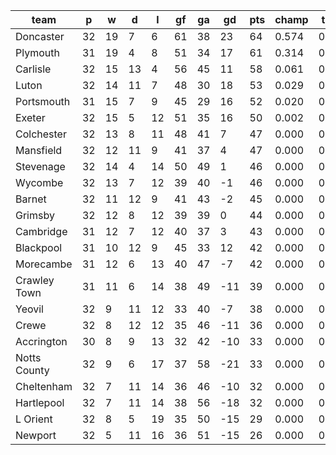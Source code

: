 |     team     | p  | w  | d  | l  | gf | ga | gd  | pts | champ | top2  | top3  | top4  |  5-7  | bot4  | bot3  | bot2  |
|--------------|----|----|----|----|----|----|-----|-----|-------|-------|-------|-------|-------|-------|-------|-------|
| Doncaster    | 32 | 19 |  7 |  6 | 61 | 38 |  23 |  64 | 0.574 | 0.847 | 0.944 | 0.983 | 0.017 | 0.000 | 0.000 | 0.000|
| Plymouth     | 31 | 19 |  4 |  8 | 51 | 34 |  17 |  61 | 0.314 | 0.676 | 0.858 | 0.945 | 0.053 | 0.000 | 0.000 | 0.000|
| Carlisle     | 32 | 15 | 13 |  4 | 56 | 45 |  11 |  58 | 0.061 | 0.225 | 0.494 | 0.716 | 0.256 | 0.000 | 0.000 | 0.000|
| Luton        | 32 | 14 | 11 |  7 | 48 | 30 |  18 |  53 | 0.029 | 0.130 | 0.339 | 0.580 | 0.360 | 0.000 | 0.000 | 0.000|
| Portsmouth   | 31 | 15 |  7 |  9 | 45 | 29 |  16 |  52 | 0.020 | 0.099 | 0.262 | 0.479 | 0.424 | 0.000 | 0.000 | 0.000|
| Exeter       | 32 | 15 |  5 | 12 | 51 | 35 |  16 |  50 | 0.002 | 0.017 | 0.070 | 0.173 | 0.521 | 0.000 | 0.000 | 0.000|
| Colchester   | 32 | 13 |  8 | 11 | 48 | 41 |   7 |  47 | 0.000 | 0.002 | 0.008 | 0.028 | 0.249 | 0.000 | 0.000 | 0.000|
| Mansfield    | 32 | 12 | 11 |  9 | 41 | 37 |   4 |  47 | 0.000 | 0.001 | 0.003 | 0.010 | 0.138 | 0.000 | 0.000 | 0.000|
| Stevenage    | 32 | 14 |  4 | 14 | 50 | 49 |   1 |  46 | 0.000 | 0.001 | 0.004 | 0.014 | 0.168 | 0.000 | 0.000 | 0.000|
| Wycombe      | 32 | 13 |  7 | 12 | 39 | 40 |  -1 |  46 | 0.000 | 0.001 | 0.009 | 0.034 | 0.315 | 0.000 | 0.000 | 0.000|
| Barnet       | 32 | 11 | 12 |  9 | 41 | 43 |  -2 |  45 | 0.000 | 0.000 | 0.000 | 0.003 | 0.067 | 0.002 | 0.001 | 0.000|
| Grimsby      | 32 | 12 |  8 | 12 | 39 | 39 |   0 |  44 | 0.000 | 0.000 | 0.001 | 0.003 | 0.052 | 0.003 | 0.000 | 0.000|
| Cambridge    | 31 | 12 |  7 | 12 | 40 | 37 |   3 |  43 | 0.000 | 0.000 | 0.002 | 0.010 | 0.130 | 0.001 | 0.000 | 0.000|
| Blackpool    | 31 | 10 | 12 |  9 | 45 | 33 |  12 |  42 | 0.000 | 0.001 | 0.006 | 0.022 | 0.199 | 0.001 | 0.000 | 0.000|
| Morecambe    | 31 | 12 |  6 | 13 | 40 | 47 |  -7 |  42 | 0.000 | 0.000 | 0.000 | 0.002 | 0.037 | 0.009 | 0.002 | 0.001|
| Crawley Town | 31 | 11 |  6 | 14 | 38 | 49 | -11 |  39 | 0.000 | 0.000 | 0.000 | 0.000 | 0.009 | 0.037 | 0.015 | 0.004|
| Yeovil       | 32 |  9 | 11 | 12 | 33 | 40 |  -7 |  38 | 0.000 | 0.000 | 0.000 | 0.000 | 0.002 | 0.082 | 0.032 | 0.011|
| Crewe        | 32 |  8 | 12 | 12 | 35 | 46 | -11 |  36 | 0.000 | 0.000 | 0.000 | 0.000 | 0.000 | 0.148 | 0.071 | 0.027|
| Accrington   | 30 |  8 |  9 | 13 | 32 | 42 | -10 |  33 | 0.000 | 0.000 | 0.000 | 0.000 | 0.002 | 0.153 | 0.075 | 0.032|
| Notts County | 32 |  9 |  6 | 17 | 37 | 58 | -21 |  33 | 0.000 | 0.000 | 0.000 | 0.000 | 0.000 | 0.670 | 0.476 | 0.277|
| Cheltenham   | 32 |  7 | 11 | 14 | 36 | 46 | -10 |  32 | 0.000 | 0.000 | 0.000 | 0.000 | 0.000 | 0.490 | 0.311 | 0.164|
| Hartlepool   | 32 |  7 | 11 | 14 | 38 | 56 | -18 |  32 | 0.000 | 0.000 | 0.000 | 0.000 | 0.000 | 0.658 | 0.486 | 0.294|
| L Orient     | 32 |  8 |  5 | 19 | 35 | 50 | -15 |  29 | 0.000 | 0.000 | 0.000 | 0.000 | 0.000 | 0.828 | 0.692 | 0.495|
| Newport      | 32 |  5 | 11 | 16 | 36 | 51 | -15 |  26 | 0.000 | 0.000 | 0.000 | 0.000 | 0.000 | 0.917 | 0.837 | 0.695|
